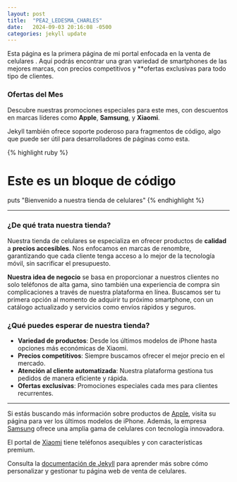 ```yaml
---
layout: post
title:  "PEA2_LEDESMA_CHARLES"
date:   2024-09-03 20:16:08 -0500
categories: jekyll update
---
```

Esta página es la primera página de mi portal enfocada en la venta de celulares . Aquí podrás encontrar una gran variedad de smartphones de las mejores marcas, con precios competitivos y **ofertas exclusivas para todo tipo de clientes.

### Ofertas del Mes

Descubre nuestras promociones especiales para este mes, con descuentos en marcas líderes como **Apple**, **Samsung**, y **Xiaomi**.

Jekyll también ofrece soporte poderoso para fragmentos de código, algo que puede ser útil para desarrolladores de páginas como esta.

{% highlight ruby %}
# Este es un bloque de código
puts "Bienvenido a nuestra tienda de celulares"
{% endhighlight %}

---

### ¿De qué trata nuestra tienda?

Nuestra tienda de celulares se especializa en ofrecer productos de **calidad** a **precios accesibles**. Nos enfocamos en marcas de renombre, garantizando que cada cliente tenga acceso a lo mejor de la tecnología móvil, sin sacrificar el presupuesto.

**Nuestra idea de negocio** se basa en proporcionar a nuestros clientes no solo teléfonos de alta gama, sino también una experiencia de compra sin complicaciones a través de nuestra plataforma en línea. Buscamos ser tu primera opción al momento de adquirir tu próximo smartphone, con un catálogo actualizado y servicios como envíos rápidos y seguros.

### ¿Qué puedes esperar de nuestra tienda?
- **Variedad de productos**: Desde los últimos modelos de iPhone hasta opciones más económicas de Xiaomi.
- **Precios competitivos**: Siempre buscamos ofrecer el mejor precio en el mercado.
- **Atención al cliente automatizada**: Nuestra plataforma gestiona tus pedidos de manera eficiente y rápida.
- **Ofertas exclusivas**: Promociones especiales cada mes para clientes recurrentes.

---

Si estás buscando más información sobre productos de [Apple][ref01], visita su página para ver los últimos modelos de iPhone. Además, la empresa [Samsung][ref02] ofrece una amplia gama de celulares con tecnología innovadora.

El portal de [Xiaomi][ref03] tiene teléfonos asequibles y con características premium.

Consulta la [documentación de Jekyll][jekyll-docs] para aprender más sobre cómo personalizar y gestionar tu página web de venta de celulares.

[ref01]: https://www.apple.com/
[ref02]: https://www.samsung.com/
[ref03]: https://www.mi.com/
[jekyll-docs]: https://jekyllrb.com/docs/
[jekyll-gh]:   https://github.com/jekyll/jekyll
[jekyll-talk]: https://talk.jekyllrb.com/